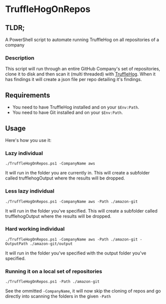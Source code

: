 # TruffleHogOnRepos
## TLDR;
A PowerShell script to automate running TruffleHog on all repositories of a company

### Description
This script will run through an entire GitHub Company's set of repositories, clone it to disk and then scan it (multi threaded) with [TruffleHog](https://github.com/trufflesecurity/truffleHog).
When it has findings it will create a json file per repo detailing it's findings.

## Requirements
* You need to have TruffleHog installed and on your `$Env:Path`.
* You need to have Git installed and on your `$Env:Path`.

## Usage
Here's how you use it:

### Lazy individual
`./TruffleHogOnRepos.ps1 -CompanyName aws`

It will run in the folder you are currently in. This will create a subfolder called trufflehogOutput where the results will be dropped.

### Less lazy individual
`./TruffleHogOnRepos.ps1 -CompanyName aws -Path ./amazon-git`

It will run in the folder you've specified. This will create a subfolder called trufflehogOutput where the results will be dropped.

### Hard working individual
`./TruffleHogOnRepos.ps1 -CompanyName aws -Path ./amazon-git -OutputPath ./amazon-git/output`

It will run in the folder you've specified with the output folder you've specified. 

### Running it on a local set of repositories
`./TruffleHogOnRepos.ps1 -Path ./amazon-git`

See the ommitted `-CompanyName`, it will now skip the cloning of repos and go directly into scanning the folders in the given `-Path`